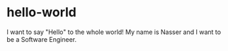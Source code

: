 # hello-world
I want to say "Hello" to the whole world!
My name is Nasser and I want to be a Software Engineer. 
